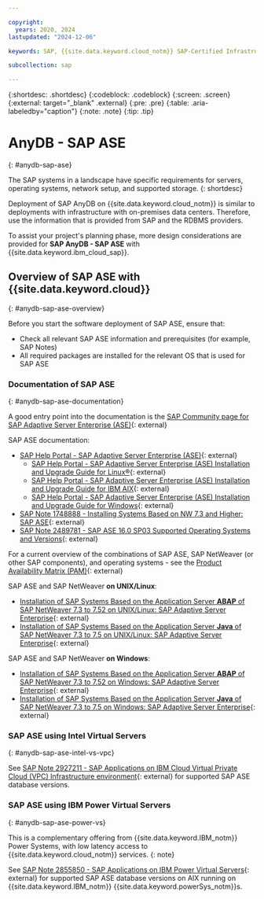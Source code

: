 ```yaml
---

copyright:
  years: 2020, 2024
lastupdated: "2024-12-06"

keywords: SAP, {{site.data.keyword.cloud_notm}} SAP-Certified Infrastructure, {{site.data.keyword.ibm_cloud_sap}}, SAP Workloads

subcollection: sap

---
```


{:shortdesc: .shortdesc}
{:codeblock: .codeblock}
{:screen: .screen}
{:external: target="_blank" .external}
{:pre: .pre}
{:table: .aria-labeledby="caption"}
{:note: .note}
{:tip: .tip}

# AnyDB - SAP ASE
{: #anydb-sap-ase}

The SAP systems in a landscape have specific requirements for servers, operating systems, network setup, and supported storage.
{: shortdesc}

Deployment of SAP AnyDB on {{site.data.keyword.cloud_notm}} is similar to deployments with infrastructure with on-premises data centers. Therefore, use the information that is provided from SAP and the RDBMS providers.

To assist your project's planning phase, more design considerations are provided for **SAP AnyDB - SAP ASE** with {{site.data.keyword.ibm_cloud_sap}}.

## Overview of SAP ASE with {{site.data.keyword.cloud}}
{: #anydb-sap-ase-overview}

Before you start the software deployment of SAP ASE, ensure that:
- Check all relevant SAP ASE information and prerequisites (for example, SAP Notes)
- All required packages are installed for the relevant OS that is used for SAP ASE

### Documentation of SAP ASE
{: #anydb-sap-ase-documentation}

A good entry point into the documentation is the [SAP Community page for SAP Adaptive Server Enterprise (ASE)](https://pages.community.sap.com/topics/applications-on-ase){: external}

SAP ASE documentation:
- [SAP Help Portal - SAP Adaptive Server Enterprise (ASE)](https://help.sap.com/docs/SAP_ASE){: external}
    - [SAP Help Portal - SAP Adaptive Server Enterprise (ASE) Installation and Upgrade Guide for Linux&reg;](https://help.sap.com/docs/SAP_ASE/23c3bb4a29be443ea887fa10871a30f8/a6612e5fbc2b10149d8a80b52f34dc5a.html){: external}
    - [SAP Help Portal - SAP Adaptive Server Enterprise (ASE) Installation and Upgrade Guide for IBM AIX](https://help.sap.com/docs/SAP_ASE/07e2d10774874e3bb4d991ef08d678e8/a661021abc2b1014a92ff2ccfa24f47a.html){: external}
    - [SAP Help Portal - SAP Adaptive Server Enterprise (ASE) Installation and Upgrade Guide for Windows](https://help.sap.com/docs/SAP_ASE/36031975851a4f82b1022a9df877280b/a660d3f1bc2b101487cbdbf10069c3ac.html){: external}
- [SAP Note 1748888 - Installing Systems Based on NW 7.3 and Higher: SAP ASE](https://me.sap.com/notes/1748888){: external}
- [SAP Note 2489781 - SAP ASE 16.0 SP03 Supported Operating Systems and Versions](https://me.sap.com/notes/2489781){: external}

For a current overview of the combinations of SAP ASE, SAP NetWeaver (or other SAP components), and operating systems - see the [Product Availability Matrix (PAM)](https://userapps.support.sap.com/sap/support/pam){: external}

SAP ASE and SAP NetWeaver **on UNIX/Linux**:
- [Installation of SAP Systems Based on the Application Server **ABAP** of SAP NetWeaver 7.3 to 7.52 on UNIX/Linux: SAP Adaptive Server Enterprise](https://help.sap.com/docs/SLTOOLSET/e345db692e3c43928199d701df58c0d8/0889d5d70cf24c3a82d7cda898ec3545.html?version=CURRENT_VERSION){: external}
- [Installation of SAP Systems Based on the Application Server **Java** of SAP NetWeaver 7.3 to 7.5 on UNIX/Linux: SAP Adaptive Server Enterprise](https://help.sap.com/docs/SLTOOLSET/01f04921ac57452983980fe83a3ce10d/0889d5d70cf24c3a82d7cda898ec3545.html?version=CURRENT_VERSION){: external}

SAP ASE and SAP NetWeaver **on Windows**:
- [Installation of SAP Systems Based on the Application Server **ABAP** of SAP NetWeaver 7.3 to 7.52 on Windows: SAP Adaptive Server Enterprise](https://help.sap.com/docs/SLTOOLSET/b0c437ae5d1a4c70847bb55973923352/0889d5d70cf24c3a82d7cda898ec3545.html?version=CURRENT_VERSION){: external}
- [Installation of SAP Systems Based on the Application Server **Java** of SAP NetWeaver 7.3 to 7.5 on Windows: SAP Adaptive Server Enterprise](https://help.sap.com/docs/SLTOOLSET/2b04bc65d45544bb8ba67c258d4fb2e2/0889d5d70cf24c3a82d7cda898ec3545.html?version=CURRENT_VERSION){: external}

### SAP ASE using Intel Virtual Servers
{: #anydb-sap-ase-intel-vs-vpc}

See [SAP Note 2927211 - SAP Applications on IBM Cloud Virtual Private Cloud (VPC) Infrastructure environment](https://me.sap.com/notes/2927211){: external} for supported SAP ASE database versions.

### SAP ASE using IBM Power Virtual Servers
{: #anydb-sap-ase-power-vs}

This is a complementary offering from {{site.data.keyword.IBM_notm}} Power Systems, with low latency access to {{site.data.keyword.cloud_notm}} services.
{: note}

See [SAP Note 2855850 - SAP Applications on IBM Power Virtual Servers](https://me.sap.com/notes/2855850){: external} for supported SAP ASE database versions on AIX running on {{site.data.keyword.IBM_notm}} {{site.data.keyword.powerSys_notm}}s.

